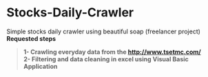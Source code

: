 # Stocks-Daily-Crawler
Simple stocks daily crawler using beautiful soap (freelancer project)
<br><b>Requested steps
>1- Crawling everyday data from the http://www.tsetmc.com/
><br>2- Filtering and data cleaning in excel using Visual Basic Application
